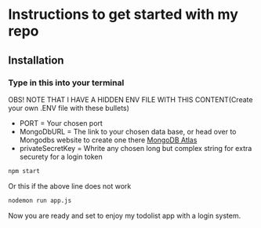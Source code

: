 # Instructions to get started with my repo

## Installation

### Type in this into your terminal

OBS! NOTE THAT I HAVE A HIDDEN ENV FILE WITH THIS CONTENT(Create your own .ENV file with these bullets)

- PORT = Your chosen port
- MongoDbURL = The link to your chosen data base, or head over to Mongodbs website to create one there [MongoDB Atlas](https://www.mongodb.com/cloud/atlas/register)
- privateSecretKey = Whrite any chosen long but complex string for extra securety for a login token

```bash
npm start
```

Or this if the above line does not work

```bash
nodemon run app.js
```

Now you are ready and set to enjoy my todolist app with a login system.
